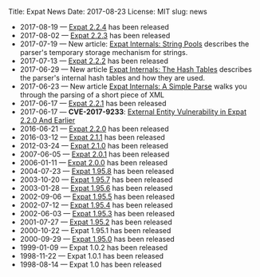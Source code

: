 Title: Expat News
Date: 2017-08-23
License: MIT
slug: news

* 2017-08-19 —
  [Expat 2.2.4](https://github.com/libexpat/libexpat/blob/R_2_2_4/expat/Changes)
  has been released
* 2017-08-02 —
  [Expat 2.2.3](https://github.com/libexpat/libexpat/blob/R_2_2_3/expat/Changes)
  has been released
* 2017-07-19 —
  New article:
  [Expat Internals: String Pools](../expat-internals-string-pools/)
  describes the parser's temporary storage mechanism for strings.
* 2017-07-13 —
  [Expat 2.2.2](https://github.com/libexpat/libexpat/blob/R_2_2_2/expat/Changes)
  has been released
* 2017-06-29 —
  New article
  [Expat Internals: The Hash Tables](../expat-internals-the-hash-tables/)
  describes the parser's internal hash tables and how they are used.
* 2017-06-23 —
  New article
  [Expat Internals: A Simple Parse](../expat-internals-a-simple-parse/)
  walks you through the parsing of a short piece of XML
* 2017-06-17 —
  [Expat 2.2.1](https://github.com/libexpat/libexpat/blob/R_2_2_1/expat/Changes)
  has been released
* 2017-06-17 —
  __CVE-2017-9233__:
  [External Entity Vulnerability in Expat 2.2.0 And Earlier](../cve-2017-9233/)
* 2016-06-21 —
  [Expat 2.2.0](https://github.com/libexpat/libexpat/blob/R_2_2_0/expat/Changes)
  has been released
* 2016-03-12 —
  [Expat 2.1.1](https://github.com/libexpat/libexpat/blob/R_2_1_1/expat/Changes)
  has been released
* 2012-03-24 —
  [Expat 2.1.0](https://github.com/libexpat/libexpat/blob/R_2_1_0/expat/Changes)
  has been released
* 2007-06-05 —
  [Expat 2.0.1](https://github.com/libexpat/libexpat/blob/R_2_0_1/expat/Changes)
  has been released
* 2006-01-11 —
  [Expat 2.0.0](https://github.com/libexpat/libexpat/blob/R_2_0_0/expat/Changes)
  has been released
* 2004-07-23 —
  [Expat 1.95.8](https://github.com/libexpat/libexpat/blob/R_1_95_8/expat/Changes)
  has been released
* 2003-10-20 —
  [Expat 1.95.7](https://github.com/libexpat/libexpat/blob/R_1_95_7/expat/Changes)
  has been released
* 2003-01-28 —
  [Expat 1.95.6](https://github.com/libexpat/libexpat/blob/R_1_95_6/expat/Changes)
  has been released
* 2002-09-06 —
  [Expat 1.95.5](https://github.com/libexpat/libexpat/blob/R_1_95_5/expat/Changes)
  has been released
* 2002-07-12 —
  [Expat 1.95.4](https://github.com/libexpat/libexpat/blob/R_1_95_4/expat/Changes)
  has been released
* 2002-06-03 —
  [Expat 1.95.3](https://github.com/libexpat/libexpat/blob/R_1_95_3/expat/Changes)
  has been released
* 2001-07-27 —
  [Expat 1.95.2](https://github.com/libexpat/libexpat/blob/R_1_95_2/expat/Changes)
  has been released
* 2000-10-22 —
  Expat 1.95.1
  has been released
* 2000-09-29 —
  [Expat 1.95.0](https://github.com/libexpat/libexpat/blob/R_1_95_0/expat/Changes)
  has been released
* 1999-01-09 —
  Expat 1.0.2
  has been released
* 1998-11-22 —
  Expat 1.0.1
  has been released
* 1998-08-14 —
  Expat 1.0
  has been released

